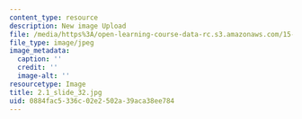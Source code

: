 ```yaml
---
content_type: resource
description: New image Upload
file: /media/https%3A/open-learning-course-data-rc.s3.amazonaws.com/15-s21-nuts-and-bolts-of-business-plans-january-iap-2014/0884fac5336c02e2502a39aca38ee784_2.1_slide_32.jpg
file_type: image/jpeg
image_metadata:
  caption: ''
  credit: ''
  image-alt: ''
resourcetype: Image
title: 2.1_slide_32.jpg
uid: 0884fac5-336c-02e2-502a-39aca38ee784
---
```

